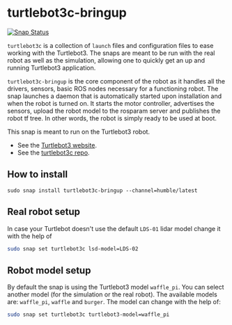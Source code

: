 # turtlebot3c-bringup

[![Snap Status](https://build.snapcraft.io/badge/canonical/turtlebot3c-snap.svg)](https://build.snapcraft.io/user/canonical/turtlebot3c-snap)

`turtlebot3c` is a collection of `launch` files and configuration files to ease working with the Turtlebot3.
The snaps are meant to be run with the real robot as well as the simulation, allowing one to quickly get an up and running Turtlebot3 application.

`turtlebot3c-bringup` is the core component of the robot as it handles all the drivers,
sensors, basic ROS nodes necessary for a functioning robot.
The snap launches a daemon that is automatically started upon installation and when the robot is turned on.
It starts the motor controller, advertises the sensors,
upload the robot model to the rosparam server and publishes the robot tf tree.
In other words, the robot is simply ready to be used at boot.

This snap is meant to run on the Turtlebot3 robot.

- See the [Turtlebot3 website](http://emanual.robotis.com/docs/en/platform/turtlebot3/overview/).
- See the [turtlebot3c repo](https://github.com/canonical/turtlebot3c).

## How to install

```terminal
sudo snap install turtlebot3c-bringup --channel=humble/latest
```

## Real robot setup

In case your Turtlebot doesn't use the default `LDS-01` lidar model change it with the help of

```bash
sudo snap set turtlebot3c lsd-model=LDS-02
```

## Robot model setup

By default the snap is using the Turtlebot3 model `waffle_pi`.
You can select another model (for the simulation or the real robot).
The available models are: `waffle_pi`, `waffle` and `burger`.
The model can change with the help of:

```bash
sudo snap set turtlebot3c turtlebot3-model=waffle_pi
```
